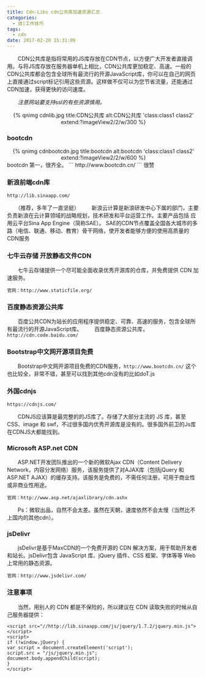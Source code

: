 ```yaml
---
title: Cdn-Libs cdn公共库加速资源汇总
categories:
  - 技|工作技巧
tags:
  - cdn
date: 2017-02-20 15:31:09
---
```


　　CDN公共库是指将常用的JS库存放在CDN节点，以方便广大开发者直接调用。与将JS库存放在服务器单机上相比，CDN公共库更加稳定、高速。一般的CDN公共库都会包含全球所有最流行的开源JavaScript库，你可以在自己的网页上直接通过script标记引用这些资源。这样做不仅可以为您节省流量，还能通过CDN加速，获得更快的访问速度。

　　*注意网站要支持ssl的有些资源慎用。*

<div align="center">
{% qnimg cdnlib.jpg title:CDN公共库 alt:CDN公共库 'class:class1 class2'  extend:?imageView2/2/w/300 %}</div>

### bootcdn
<div align="center">
{% qnimg cdnbootcdn.jpg title:bootcdn alt:bootcdn 'class:class1 class2' extend:?imageView2/2/w/600 %}</div>
bootcdn 第一，很齐全。
```
http://www.bootcdn.cn/
```
很赞


### 新浪前端cdn库
```
http://lib.sinaapp.com/
```
　　（推荐，多年了一直坚挺）
　　新浪云计算是新浪研发中心下属的部门，主要负责新浪在云计算领域的战略规划，技术研发和平台运营工作。主要产品包括 应用云平台Sina App Engine（简称SAE）。
SAE的CDN节点覆盖全国各大城市的多路（电信、联通、移动、教育）骨干网络，使开发者能够方便的使用高质量的CDN服务

### 七牛云存储 开放静态文件CDN
　　七牛云存储提供一个尽可能全面收录优秀开源库的仓库，并免费提供 CDN 加速服务。
```
官网：http://www.staticfile.org/
```

### 百度静态资源公共库 
　　百度公共CDN为站长的应用程序提供稳定、可靠、高速的服务，包含全球所有最流行的开源JavaScript库。
　　百度静态资源公共库，`http://cdn.code.baidu.com/`

### Bootstrap中文网开源项目免费 
　　Bootstrap中文网开源项目免费的CDN服务，`http://www.bootcdn.cn/`
这个也比较全，非常不错，甚至可以找到其他cdn没有的比如doT.js 

### 外国cdnjs
```
https://cdnjs.com/
```
　　CDNJS应该算是最完整的的JS库了。存储了大部分主流的 JS 库，甚至 CSS、image 和 swf，不过很多国内优秀开源库是没有的。很多国外前卫的Js库在CDNJS大都能找到。

### Microsoft ASP.net CDN
　　ASP.NET开发团队推出的一个新的微软Ajax CDN（Content Delivery Network，内容分发网络）服务，该服务提供了对AJAX库（包括jQuery 和 ASP.NET AJAX）的缓存支持。该服务是免费的，不需任何注册，可用于商业性或非商业性用途。
```
官网：http://www.asp.net/ajaxlibrary/cdn.ashx
```
　　Ps：微软出品，自然不会太差。虽然在天朝，速度依然不会太慢（当然比不上国内的其他cdn）。

### jsDelivr 
　　jsDelivr是基于MaxCDN的一个免费开源的 CDN 解决方案，用于帮助开发者和站长。jsDelivr包含 JavaScript 库、jQuery 插件、CSS 框架、字体等等 Web 上常用的静态资源。
```
官网：http://www.jsdelivr.com/
```

### 注意事项
　　当然，用别人的 CDN 都是不保险的，所以建议在 CDN 读取失败的时候从自己服务器提供：
```
<script src="//http://lib.sinaapp.com/js/jquery/1.7.2/jquery.min.js"></script>
<script>
if (!window.jQuery) {
var script = document.createElement('script');
script.src = "/js/jquery.min.js";
document.body.appendChild(script);
}
</script>
```

